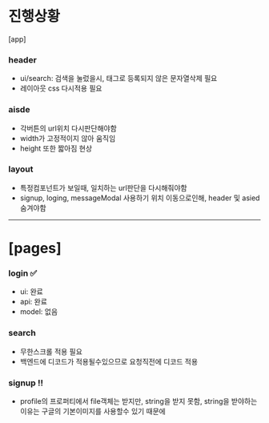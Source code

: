 # 진행상황

[app]
### header
- ui/search: 검색을 눌렀을시, 태그로 등록되지 않은 문자열삭제 필요
- 레이아웃 css 다시적용 필요

### aisde
- 각버튼의 url위치 다시판단해야함
- width가 고정적이지 않아 움직임
- height 또한 짧아짐 현상

### layout
- 특정컴포넌트가 보일때, 일치하는 url판단을 다시해줘야함
- signup, loging, messageModal 사용하기 위치 이동으로인해, header 및 asied 숨겨야함

---
# [pages]
### login ✅
- ui: 완료
- api: 완료
- model: 없음



### search
- 무한스크롤 적용 필요
- 백엔드에 디코드가 적용될수있으므로 요청직전에 디코드 적용



### signup !!
- profile의 프로퍼티에서 file객체는 받지만, string을 받지 못함, string을 받야하는 이유는 구글의 기본이미지를 사용할수 있기 때문에



